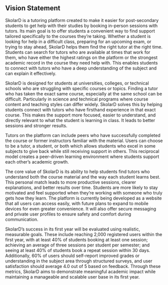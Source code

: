 ## Vision Statement
SkolarD is a tutoring platform created to make it easier for post-secondary students to get help with their studies by booking in-person sessions with tutors. Its main goal is to offer students a convenient way to find support tailored specifically to the courses they’re taking. Whether a student is looking for help in a difficult class, preparing for an upcoming exam, or trying to stay ahead, SkolarD helps them find the right tutor at the right time. Students can search for tutors who are available at times that work for them, who have either the highest ratings on the platform or the strongest academic record in the course they need help with. This enables students to connect with tutors who have a deep understanding of the subject and can explain it effectively.

SkolarD is designed for students at universities, colleges, or technical schools who are struggling with specific courses or topics. Finding a tutor who has taken the exact same course, especially at the same school can be difficult. Particularly in science and technical programs where course content and teaching styles can differ widely. SkolarD solves this by helping students connect with tutors who have firsthand experience in that exact course. This makes the support more focused, easier to understand, and directly relevant to what the student is learning in class. It leads to better sessions and stronger results. 

Tutors on the platform can include peers who have successfully completed the course or former instructors familiar with the material. Users can choose to be a tutor, a student, or both which allows students who excel in some subjects to give back while still receiving support in others. This reciprocal model creates a peer-driven learning environment where students support each other’s academic growth.

The core value of SkolarD is its ability to help students find tutors who understand both the course material and the way each student learns best. This personal match leads to more productive sessions, clearer explanations, and better results over time. Students are more likely to stay motivated and feel supported when they’re working with someone who truly gets how they learn. The platform is currently being developed as a website that all users can access easily, with future plans to expand to mobile devices for even greater convenience. It will also offer secure messaging and private user profiles to ensure safety and comfort during communication.

SkolarD’s success in its first year will be evaluated using realistic, measurable goals. These include reaching 2,000 registered users within the first year, with at least 40% of students booking at least one session; achieving an average of three sessions per student per semester; and seeing at least 40% of students book a repeat session within 30 days. Additionally, 60% of users should self-report improved grades or understanding in the subject area through structured surveys, and user satisfaction should average 4.0 out of 5 based on feedback. Through these metrics, SkolarD aims to demonstrate meaningful academic impact while maintaining a manageable and scalable user base in its first year.
